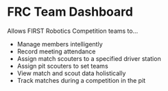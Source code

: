 # FRC Team Dashboard

Allows FIRST Robotics Competition teams to...
* Manage members intelligently
* Record meeting attendance
* Assign match scouters to a specified driver station
* Assign pit scouters to set teams
* View match and scout data holistically
* Track matches during a competition in the pit
